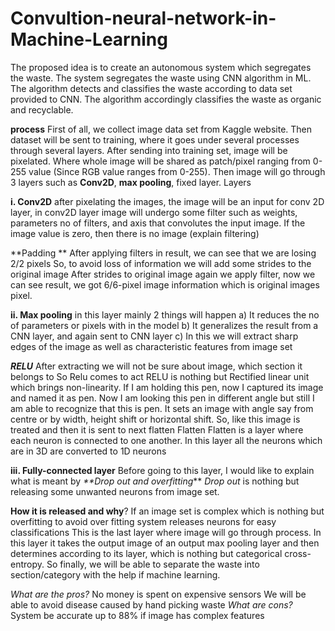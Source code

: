 # Convultion-neural-network-in-Machine-Learning
The proposed idea is to create an autonomous system which segregates the waste. 
The system segregates the waste using CNN algorithm in ML. 
The algorithm detects and classifies the waste according to data set provided to CNN. 
The algorithm accordingly classifies the waste as organic and recyclable.

**process**
First of all, we collect image data set from Kaggle website. Then dataset will be sent to training, where it goes under several processes through several layers.
After sending into training set, image will be pixelated. Where whole image will be shared as patch/pixel ranging from 0-255 value (Since RGB value ranges from 0-255). Then image will go through 3 layers such as **Conv2D**, **max pooling**, fixed layer.
Layers 


**i. Conv2D**
after pixelating the images, the image will be an input for conv 2D layer, in conv2D layer image will  undergo some filter such as weights, parameters no of filters, and axis that convolutes the input image. If the image value is zero, then there is no image (explain filtering)

**Padding **
After applying filters in result, we can see that we are losing 2/2 pixels 
So, to avoid loss of information we will add some strides to the original image 
After strides to original image again we apply filter, now we can see result, we got 6/6-pixel image information which is original images pixel.

**ii. Max pooling**
in this layer mainly 2 things will happen 
a)	It reduces the no of parameters or pixels with in the model
b)	It generalizes the result from a CNN layer, and again sent to CNN layer 
c)	In this we will extract sharp edges of the image as well as characteristic features from image set

**_RELU_** 
After extracting we will not be sure about image, which section it belongs to 
So Relu comes to act 
RELU is nothing but Rectified linear unit which brings non-linearity.
If I am holding this pen, now I captured its image and named it as pen. Now I am looking this pen in different angle but still I am able to recognize that this is pen. 
It sets an image with angle say from centre or by width, height shift or horizontal shift. So, like this image is treated and then it is sent to next flatten 
Flatten 
Flatten is a layer where each neuron is connected to one another.
In this layer all the neurons which are in 3D are converted to 1D neurons 

**iii. Fully-connected layer**
Before going to this layer, I would like to explain what is meant by _**Drop out and overfitting_** 
_Drop out_ is nothing but releasing some unwanted neurons from image set.

**How it is released and why**? 
If an image set is complex which is nothing but overfitting to avoid over fitting system releases neurons for easy classifications
This is the last layer where image will go through process.
In this layer it takes the output image of an output max pooling layer and then determines according to its layer, which is nothing but categorical cross-entropy.
So finally, we will be able to separate the waste into section/category with the help if machine learning.

_What are the pros?_
No money is spent on expensive sensors 
We will be able to avoid disease caused by hand picking waste 
_What are cons?_
System be accurate up to 88% if image has complex features 


